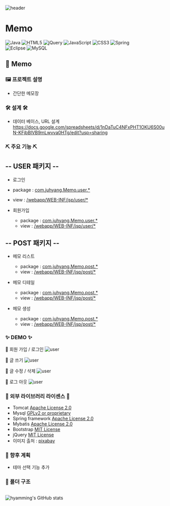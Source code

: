 


 ![header](https://capsule-render.vercel.app/api?type=waving&color=timeGradient&height=300&section=header&text=Dev.%20최주향&animation=fadeIn&fontSize=90)

# Memo
![Java](https://img.shields.io/badge/java-%23ED8B00.svg?style=for-the-badge&logo=java&logoColor=white)
![HTML5](https://img.shields.io/badge/html5-%23E34F26.svg?style=for-the-badge&logo=html5&logoColor=white)
![jQuery](https://img.shields.io/badge/jquery-%230769AD.svg?style=for-the-badge&logo=jquery&logoColor=white)
![JavaScript](https://img.shields.io/badge/javascript-%23323330.svg?style=for-the-badge&logo=javascript&logoColor=%23F7DF1E)
![CSS3](https://img.shields.io/badge/css3-%231572B6.svg?style=for-the-badge&logo=css3&logoColor=white)
![Spring](https://img.shields.io/badge/spring-%236DB33F.svg?style=for-the-badge&logo=spring&logoColor=white)  
![Eclipse](https://img.shields.io/badge/Eclipse-FE7A16.svg?style=for-the-badge&logo=Eclipse&logoColor=white)
![MySQL](https://img.shields.io/badge/mysql-%2300f.svg?style=for-the-badge&logo=mysql&logoColor=white)


## 🎨 Memo

### 🖼 프로젝트 설명
 * 간단한 메모장 
 
 
 ### 🛠 설계 🛠
 
  * 데이터 베이스, URL 설계  
  https://docs.google.com/spreadsheets/d/1nDaTuC4NFxPHT1OKU6S00uN-KFjbBIVB9mLwvva0HTg/edit?usp=sharing
    
 
 ### ⛏ 주요 기능 ⛏
 
 ## -- USER 패키지 --
 
  * 로그인
   * package : [com.juhyang.Memo.user.*](https://github.com/say1890/Memo/tree/master/src/main/java/com/juhyang/Memo/user)
   * view : [/webapp/WEB-INF/jsp/user/*](https://github.com/say1890/Memo/blob/develop/src/main/webapp/WEB-INF/jsp/user/signIn.jsp)
 
 * 회원가입
   * package : [com.juhyang.Memo.user.*](https://github.com/say1890/Memo/tree/master/src/main/java/com/juhyang/Memo/user)
   * view : [/webapp/WEB-INF/jsp/user/*](https://github.com/say1890/Memo/blob/develop/src/main/webapp/WEB-INF/jsp/user/signup.jsp)
  

 ## -- POST 패키지 --


 * 메모 리스트
   * package : [com.juhyang.Memo.post.*](https://github.com/say1890/Memo/tree/develop/src/main/java/com/juhyang/memo/post)
   * view : [/webapp/WEB-INF/jsp/post/*](https://github.com/say1890/Memo/blob/develop/src/main/webapp/WEB-INF/jsp/post/listView.jsp)

 * 메모 디테일
   * package : [com.juhyang.Memo.post.*](https://github.com/say1890/Memo/tree/master/src/main/java/com/juhyang/Memo/post)
   * view : [/webapp/WEB-INF/jsp/post/*](https://github.com/say1890/Memo/blob/develop/src/main/webapp/WEB-INF/jsp/post/detailView.jsp)

* 메모 생성
   * package : [com.juhyang.Memo.post.*](https://github.com/say1890/Memo/tree/master/src/main/java/com/juhyang/Memo/post)
   * view : [/webapp/WEB-INF/jsp/post/*](https://github.com/say1890/Memo/blob/develop/src/main/webapp/WEB-INF/jsp/post/createView.jsp)



###  ✨ DEMO ✨


 🍓 회원 가입 /  로그인
 ![user](demo/join_and_login.gif)
 
 🍓  글 쓰기
 ![user](demo/find_pw.gif)

 🍓 글 수정 / 삭제 
 ![user](demo/upload_and_comment.gif)
 
 🍓 로그 아웃
 ![user](demo/logout.gif)

 
 
 
###  🤑 외부 라이브러리 라이센스 🤑

* Tomcat [Apache License 2.0](https://www.apache.org/licenses/LICENSE-2.0) 
* Mysql [GPLv2 or proprietary](https://www.gnu.org/licenses/gpl-3.0.html)
* Spring framework [Apache License 2.0](https://www.apache.org/licenses/LICENSE-2.0)  
* Mybatis [Apache License 2.0](https://www.apache.org/licenses/LICENSE-2.0)
* Bootstrap [MIT License](https://opensource.org/licenses/MIT)
* jQuery [MIT License](https://opensource.org/licenses/MIT)
* 이미지 출처 : [pixabay](https://pixabay.com/ko/)

### 🤔 향후 계획
 * 테마 선택 기능 추가 




###   📂 폴더 구조
~~~

~~~


![hyamming's GitHub stats](https://github-readme-stats.vercel.app/api?username=say1890&show_icons=true&theme=radical)
